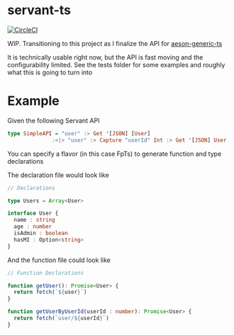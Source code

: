 # servant-ts

[![CircleCI](https://circleci.com/gh/smaccoun/servant-ts.svg?style=svg)](https://circleci.com/gh/smaccoun/servant-ts)

WIP. Transitioning to this project as I finalize the API for [aeson-generic-ts](https://github.com/smaccoun/aeson-generic-ts/commit/42153bf1bfa8c0f8427dd2410b5b73a8ce597b45)

It is technically usable right now, but the API is fast moving and the configurability limited. See the tests folder for some examples and roughly what this is going to turn into

# Example

Given the following Servant API

```haskell
type SimpleAPI = "user" :> Get '[JSON] [User]
              :<|> "user" :> Capture "userId" Int :> Get '[JSON] User

```

You can specify a flavor (in this case FpTs) to generate function and type declarations

The declaration file would look like

```Typescript
// Declarations

type Users = Array<User>

interface User { 
  name : string
  age : number
  isAdmin : boolean
  hasMI : Option<string>
}
```

And the function file could look like

```Typescript
// Function Declarations

function getUser(): Promise<User> {
  return fetch(`${user}`)
}

function getUserByUserId(userId : number): Promise<User> {
  return fetch(`user/${userId}`)
}
```


